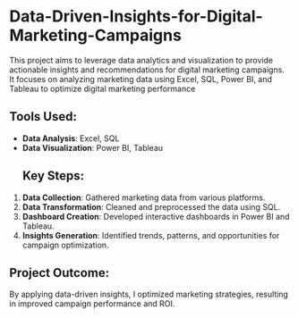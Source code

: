 # Data-Driven-Insights-for-Digital-Marketing-Campaigns
This project aims to leverage data analytics and visualization to provide actionable insights and recommendations for digital marketing campaigns. It focuses on analyzing marketing data using Excel, SQL, Power BI, and Tableau to optimize digital marketing performance
## Tools Used:
- **Data Analysis**: Excel, SQL
- **Data Visualization**: Power BI, Tableau
  ## Key Steps:
1. **Data Collection**: Gathered marketing data from various platforms.
2. **Data Transformation**: Cleaned and preprocessed the data using SQL.
3. **Dashboard Creation**: Developed interactive dashboards in Power BI and Tableau.
4. **Insights Generation**: Identified trends, patterns, and opportunities for campaign optimization.
## Project Outcome:
By applying data-driven insights, I optimized marketing strategies, resulting in improved campaign performance and ROI.

